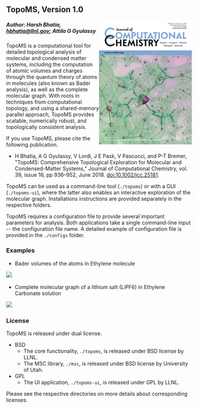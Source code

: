## TopoMS, Version 1.0

<img align="right" src="./docs/jcc25344-toc-0001-m.jpg" width="50%">

<!--<img align="right" src="https://user-images.githubusercontent.com/10440378/35475248-ebbbba0c-034f-11e8-8980-1199a5c5fb56.png" width="50%">-->

##### Author: Harsh Bhatia, hbhatia@llnl.gov; Attila G Gyulassy

TopoMS is a computational tool for detailed topological analysis of molecular
and condensed matter systems, including the computation of atomic volumes and
charges through the quantum theory of atoms in molecules (also known as Bader
analysis), as well as the complete molecular graph.  With roots in techniques
from computational topology, and using a shared-memory parallel approach,
TopoMS provides scalable, numerically robust, and topologically consistent
analysis.

If you use TopoMS, please cite the following publication.
* H Bhatia, A G Gyulassy, V Lordi, J E Pask, V Pascucci, and P-T Bremer, "TopoMS: Comprehensive Topological Exploration for Molecular and Condensed-Matter Systems," Journal of Computational Chemistry, vol. 39, issue 16, pp 936–952, June 2018. [doi:10.1002/jcc.25181](https://doi.org/10.1002/jcc.25181).

TopoMS can be used as a command-line tool (`./topoms`) or with a GUI
(`./topoms-ui`), where the latter also enables an interactive exploration of
the molecular graph.  Installations instructions are provided separately in the
respective folders.

TopoMS requires a configuration file to provide several important parameters
for analysis. Both applications take a single command-line input -- the
configuration file name. A detailed example of configuration file is
provided in the `./configs` folder.

### Examples

* Bader volumes of the atoms in Ethylene molecule

<img src="https://user-images.githubusercontent.com/10440378/35475245-d51a282e-034f-11e8-833b-77b05169c70c.png" width="25%">

* Complete molecular graph of a lithium salt (LiPF6) in Ethylene Carbonate solution

<img src="https://user-images.githubusercontent.com/10440378/35475242-cd6257b4-034f-11e8-9383-a40415ec5242.png" width="25%">

### License

TopoMS is released under dual license.

- BSD
  - The core functionality, `./topoms`, is released under BSD license by LLNL.
  - The MSC library, `./msc`, is released under BSD license by University of Utah.
- GPL
  - The UI application, `./topoms-ui`, is released under GPL by LLNL.

Please see the respective directories on more details about corresponding licenses.
